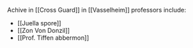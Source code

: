 Achive in [[Cross Guard]] in [[Vasselheim]]
professors include:
* [[Juella spore]]
* [[Zon Von Donzil]]
* [[Prof. Tiffen abbermon]]
